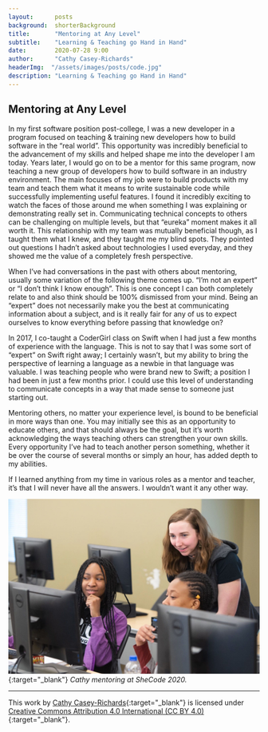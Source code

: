 ```yaml
---
layout:      posts
background:  shorterBackground
title:       "Mentoring at Any Level"
subtitle:    "Learning & Teaching go Hand in Hand"
date:        2020-07-28 9:00
author:      "Cathy Casey-Richards"
headerImg:  "/assets/images/posts/code.jpg"
description: "Learning & Teaching go Hand in Hand"
---
```


## Mentoring at Any Level

In my first software position post-college, I was a new developer in a program focused on teaching & training new developers how to build software in the “real world”. This opportunity was incredibly beneficial to the advancement of my skills and helped shape me into the developer I am today. Years later, I would go on to be a mentor for this same program, now teaching a new group of developers how to build software in an industry environment. The main focuses of my job were to build products with my team and teach them what it means to write sustainable code while successfully implementing useful features. I found it incredibly exciting to watch the faces of those around me when something I was explaining or demonstrating really set in. Communicating technical concepts to others can be challenging on multiple levels, but that “eureka” moment makes it all worth it. This relationship with my team was mutually beneficial though, as I taught them what I knew, and they taught me my blind spots. They pointed out questions I hadn’t asked about technologies I used everyday, and they showed me the value of a completely fresh perspective. 

When I’ve had conversations in the past with others about mentoring, usually some variation of the following theme comes up. “I’m not an expert” or “I don’t think I know enough”. This is one concept I can both completely relate to and also think should be 100% dismissed from your mind. Being an “expert” does not necessarily make you the best at communicating information about a subject, and is it really fair for any of us to expect ourselves to know everything before passing that knowledge on?

In 2017, I co-taught a CoderGirl class on Swift when I had just a few months of experience with the language. This is not to say that I was some sort of “expert” on Swift right away; I certainly wasn’t, but my ability to bring the perspective of learning a language as a newbie in that language was valuable. I was teaching people who were brand new to Swift; a position I had been in just a few months prior. I could use this level of understanding to communicate concepts in a way that made sense to someone just starting out. 

Mentoring others, no matter your experience level, is bound to be beneficial in more ways than one. You may initially see this as an opportunity to educate others, and that should always be the goal, but it’s worth acknowledging the ways teaching others can strengthen your own skills. Every opportunity I’ve had to teach another person something, whether it be over the course of several months or simply an hour, has added depth to my abilities. 

If I learned anything from my time in various roles as a mentor and teacher, it’s that I will never have all the answers. I wouldn’t want it any other way. 

![Cathy mentoring at SheCode 2020](/assets/images/posts/2020-07-28-mentoring-at-any-level/she-code-2020.jpg){:target="_blank"}
*Cathy mentoring at SheCode 2020.*

***

This work by [Cathy Casey-Richards](https://www.cathyc93.com/){:target="_blank"} is licensed under [Creative Commons Attribution 4.0 International (CC BY 4.0)](https://creativecommons.org/licenses/by/4.0/){:target="_blank"}.

